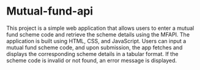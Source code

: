 # Mutual-fund-api
This project is a simple web application that allows users to enter a mutual fund scheme code and retrieve the scheme details using the MFAPI. The application is built using HTML, CSS, and JavaScript. Users can input a mutual fund scheme code, and upon submission, the app fetches and displays the corresponding scheme details in a tabular format. If the scheme code is invalid or not found, an error message is displayed.
